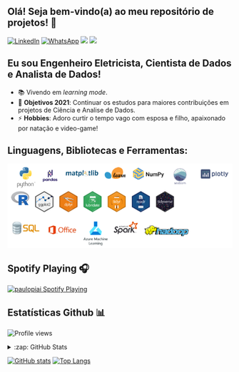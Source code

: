 ## Olá! Seja bem-vindo(a) ao meu repositório de projetos! 👋
[![LinkedIn][linkedin-shield]][linkedin-url]
[![WhatsApp][whatsapp-shield]][whatsapp-url]
<a href="mailto:unieppiai@gmail.com?subject=Vindo%20do%20Github"><img src="https://img.shields.io/badge/gmail-%23D14836.svg?&style=for-the-badge&logo=gmail&logoColor=white" /></a>
[<img src ="https://img.shields.io/badge/website-%23.svg?&style=for-the-badge&logo=www&logoColor=white%22&color=black">](https://www.linkedin.com/in/paulopiai/)


## Eu sou Engenheiro Eletricista, Cientista de Dados e Analista de Dados!
- 📚 Vivendo em <em>learning mode</em>.
- 🥅 **Objetivos 2021**: Continuar os estudos para maiores contribuições em projetos de Ciência e Analise de Dados.
- ⚡ **Hobbies**: Adoro curtir o tempo vago com esposa e filho, apaixonado por natação e video-game!


## Linguagens, Bibliotecas e Ferramentas:<br>
<!-- Imagens -->
![image](tools.PNG)

<!-- Python 
<img align="left" alt="pgwhite" width="0.1px" src="https://site.groupe-psa.com/content/uploads/sites/9/2016/12/white-background-2-768x450.jpg"/>
<img align="left" alt="Python" width="60px" src="https://logodownload.org/wp-content/uploads/2019/10/python-logo-4.png"/>
<img align="left" alt="Pandas" width="60px" src="https://i.postimg.cc/wvYjbKwj/pandas-logo.png" />
<img align="left" alt="Matplotlib" width="110px" src="https://raw.githubusercontent.com/jmv74211/matplotlib/master/images/matplotlib_logo.png" />
<img align="left" alt="Scikit-Learn" width="70px" src="https://upload.wikimedia.org/wikipedia/commons/thumb/0/05/Scikit_learn_logo_small.svg/1280px-Scikit_learn_logo_small.svg.png" />
<img align="left" alt="Numpy" width="110px" src="https://encrypted-tbn0.gstatic.com/images?q=tbn:ANd9GcRvr0kYCmqg-rel951vTDzxFO1AGNqWuRdivay0YTm24puJHicWgiLs1s0jQOKjnRRGsXw&usqp=CAU" />
<img align="left" alt="Seaborn" width="60px" src="https://i.postimg.cc/2898NL0J/seaborn-logo.png" />
<img align="left" alt="Plotly" width="130px" src="https://upload.wikimedia.org/wikipedia/commons/3/37/Plotly-logo-01-square.png" />
<br><br><br>
-->

<!-- R 
<img align="left" alt="pgwhite" width="0.1px" src="https://site.groupe-psa.com/content/uploads/sites/9/2016/12/white-background-2-768x450.jpg"/>
<img align="left" alt="R" width="60px" src="https://upload.wikimedia.org/wikipedia/commons/thumb/1/1b/R_logo.svg/1280px-R_logo.svg.png"/>
<img align="left" alt="ggplot2" width="60px" src="https://beatrizmilz.github.io/NerdzaoWeek/img/rlogos/hex-ggplot2.png"/>
<img align="left" alt="dplyr" width="60px" src="https://scottishsnow.files.wordpress.com/2018/10/hex-dplyr.png?w=578"/>
<img align="left" alt="lubridate" width="60px" src="https://cran.r-project.org/web/packages/lubridate/readme/man/figures/logo.png"/>
<img align="left" alt="tidyr" width="60px" src="https://www.dadosaleatorios.com.br/post/introducao-ao-tidyr/featured_hue6901f54027701dd92eb7bcc36d0c7d0_34350_720x0_resize_lanczos_2.png"/>
<img align="left" alt="readr" width="60px" src="https://rstudio-education.github.io/datascience-box/course-materials/slides/u2-d12-data-import/img/readr.png"/>
<img align="left" alt="tidyverse" width="60px" src="https://www.tidyverse.org/images/hex-tidyverse.png"/>
<br><br><br><br>
-->

<!-- Outros 
<img align="left" alt="pgwhite" width="0.1px" src="https://site.groupe-psa.com/content/uploads/sites/9/2016/12/white-background-2-768x450.jpg"/>
<img align="left" alt="SQL" width="100px" src="http://rberaldo.com.br/wp-content/uploads/2011/02/sql-icon.jpg"/>
<img align="left" alt="office" width="100px" src="http://s2.glbimg.com/UO9Dh51JSdXM9YgQwOulYAcK6Sw=/0x0:694x391/695x392/s.glbimg.com/po/tt2/f/original/2014/10/29/office1.jpg"/>
<img align="left" alt="azure" width="80px" src="https://encrypted-tbn0.gstatic.com/images?q=tbn:ANd9GcQFpOMrHMWZ4KypGUXyPzB5thUQmBrF_Nf6rlg_Xa9cKFSwPT2PZkXW3kMbtEwuhPPr7i8&usqp=CAU"/>
<img align="left" alt="Spark" width="80px" src="https://upload.wikimedia.org/wikipedia/commons/thumb/f/f3/Apache_Spark_logo.svg/1200px-Apache_Spark_logo.svg.png"/>
<img align="left" alt="hadoop" width="150px" src="https://miro.medium.com/max/2760/1*9yRCS0_kaT2ZM_A9akVRiQ.png"/>
-->


## Spotify Playing 🎧 
[<img src="https://now-playing-codestackr.vercel.app/api/spotify-playing" alt="paulopiai Spotify Playing" width="350" />](https://open.spotify.com/user/paulopiai?si=DbkPgMh9QgSUWfPorQOobw&utm_source=native-share-menu&dl_branch=1)


## Estatísticas Github 📊<br>
![Profile views](https://komarev.com/ghpvc/?username=paulopiai&style=flat-square)

<!-- Github status -->
<details>
  
  <summary>:zap: GitHub Stats</summary>
  
  [![Anurag's GitHub stats](https://github-readme-stats.vercel.app/api?username=paulopiai)](https://github.com/paulopiai/github-readme-stats)
  
</details>




[![GitHub stats](https://github-readme-stats.vercel.app/api?username=paulopiai)](https://github.com/anuraghazra/github-readme-stats)
[![Top Langs](https://github-readme-stats.vercel.app/api/top-langs/?username=paulopiai&layout=compact)](https://github.com/anuraghazra/github-readme-stats)


<!-- MARKDOWN LINKS & IMAGES -->
<!-- https://github.com/alexandresanlim/Badges4-README.md-Profile -->
[linkedin-shield]: https://img.shields.io/badge/LinkedIn-0077B5?style=for-the-badge&logo=linkedin&logoColor=white
[linkedin-url]: https://www.linkedin.com/in/paulopiai/

[whatsapp-shield]: https://img.shields.io/badge/WhatsApp-25D366?style=for-the-badge&logo=whatsapp&logoColor=white
[whatsapp-url]: https://api.whatsapp.com/send?phone=5511973763378

